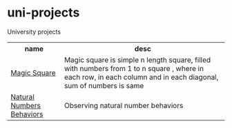 # uni-projects
University projects

<table>
    <tr>
      <th>name</th>
      <th>desc</th>
    </tr>
    <tr>
      <td><a href ="https://bumbeishvili.github.io/uni-projects/MagicSquare/" >Magic Square</a></td>
      <td> Magic square is simple n length square, filled with numbers from 1 to n square , where in each row, in each column and in each diagonal, sum of numbers is same </td>
    </tr>
     <tr>
      <td><a href ="https://bumbeishvili.github.io/uni-projects/NaturalNumbersBehaviors/" >Natural Numbers Behaviors</a></td>
      <td> Observing natural number behaviors </td>
    </tr>
</table>


